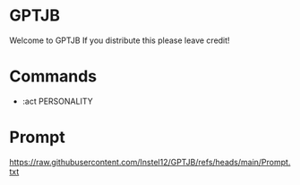 # GPTJB
Welcome to GPTJB
If you distribute this please leave credit!

# Commands
 - :act PERSONALITY

# Prompt
https://raw.githubusercontent.com/Instel12/GPTJB/refs/heads/main/Prompt.txt
